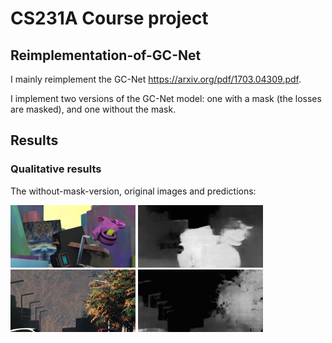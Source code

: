 # CS231A Course project

## Reimplementation-of-GC-Net

I mainly reimplement the GC-Net https://arxiv.org/pdf/1703.04309.pdf.

I implement two versions of the GC-Net model: one with a mask (the losses are masked), and one without the mask.

## Results

### Qualitative results

The without-mask-version, original images and predictions:

<img src="https://raw.githubusercontent.com/laoreja/CS231A-project-stereo-matching/master/qualitative_results/SceneFlow_train_without_mask/gt_2.png" style="width: 200px;"/> <img src="https://raw.githubusercontent.com/laoreja/CS231A-project-stereo-matching/master/qualitative_results/SceneFlow_train_without_mask/pre_2.png" style="width: 200px;"/>
<img src="https://raw.githubusercontent.com/laoreja/CS231A-project-stereo-matching/master/qualitative_results/SceneFlow_train_without_mask/gt_4.png" style="width: 200px;"/> <img src="https://raw.githubusercontent.com/laoreja/CS231A-project-stereo-matching/master/qualitative_results/SceneFlow_train_without_mask/pre_4.png" style="width: 200px;"/>
<!-- ![](https://raw.githubusercontent.com/laoreja/CS231A-project-stereo-matching/master/qualitative_results/SceneFlow_train_without_mask/gt_2.png)  ![](https://raw.githubusercontent.com/laoreja/CS231A-project-stereo-matching/master/qualitative_results/SceneFlow_train_without_mask/pre_2.png)
![](https://raw.githubusercontent.com/laoreja/CS231A-project-stereo-matching/master/qualitative_results/SceneFlow_train_without_mask/gt_4.png)  ![](https://raw.githubusercontent.com/laoreja/CS231A-project-stereo-matching/master/qualitative_results/SceneFlow_train_without_mask/pre_4.png) -->
